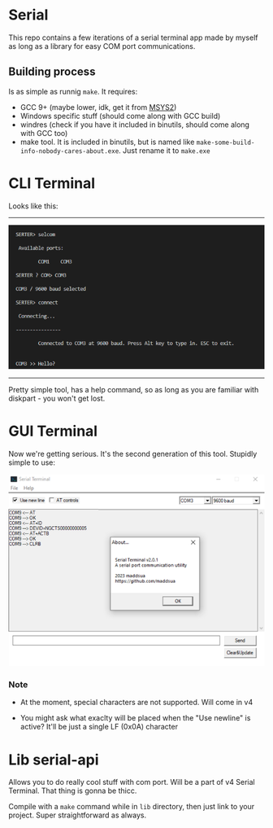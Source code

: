 # Serial

This repo contains a few iterations of a serial terminal app made by myself as long as a library for easy COM port communications.

## Building process

Is as simple as runnig `make`. It requires:

- GCC 9+ (maybe lower, idk, get it from [MSYS2](https://packages.msys2.org/base/mingw-w64-gcc))
- Windows specific stuff (should come along with GCC build)
- windres (check if you have it included in binutils, should come along with GCC too)
- make tool. It is included in binutils, but is named like `make-some-build-info-nobody-cares-about.exe`. Just rename it to `make.exe`

# CLI Terminal

Looks like this:

---

<img src="design/screenshot-cli.png">

---

Pretty simple tool, has a help command, so as long as you are familiar with diskpart - you won't get lost.

# GUI Terminal

Now we're getting serious. It's the second generation of this tool. Stupidly simple to use:

<img src="design/screenshot-gui.png">

### Note

- At the moment, special characters are not supported. Will come in v4

- You might ask what exaclty will be placed when the "Use newline" is active? It'll be just a single LF (0x0A) character

# Lib serial-api

Allows you to do really cool stuff with com port. Will be a part of v4 Serial Terminal. That thing is gonna be thicc.

Compile with a `make` command while in `lib` directory, then just link to your project. Super straightforward as always.
